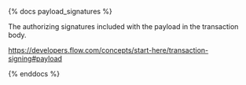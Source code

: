 {% docs payload_signatures %}

The authorizing signatures included with the payload in the transaction body.

https://developers.flow.com/concepts/start-here/transaction-signing#payload


{% enddocs %}
